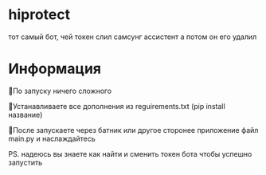 # hiprotect
тот самый бот, чей токен слил самсунг ассистент а потом он его удалил

# Информация

🎥По запуску ничего сложного 

🦪Устанавливаете все дополнения из reguirements.txt (pip install название) 

🔔После запускаете через батник или другое сторонее приложение файл main.py и наслаждайтесь 

PS. надеюсь вы знаете как найти и сменить токен бота чтобы успешно запустить
